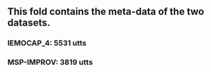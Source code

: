 ## This fold contains the meta-data of the two datasets.
### IEMOCAP_4: 5531 utts
### MSP-IMPROV: 3819 utts

